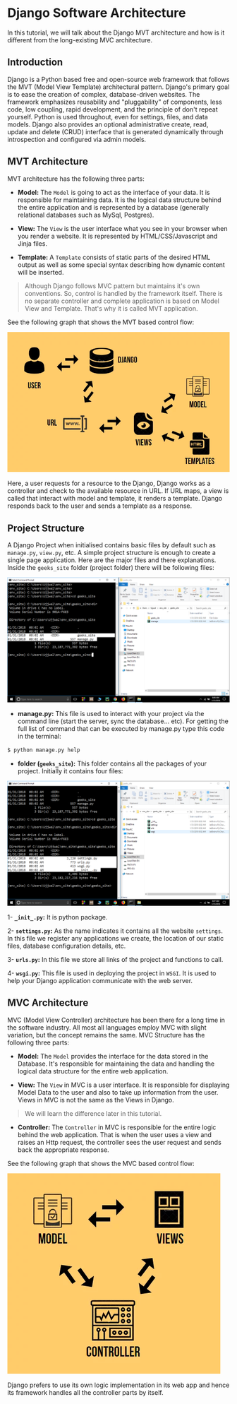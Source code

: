 # Django Software Architecture

In this tutorial, we will talk about the Django MVT architecture and how is it different from the long-existing MVC architecture.

## Introduction

Django is a Python based free and open-source web framework that follows the MVT (Model View Template) architectural pattern. 
Django's primary goal is to ease the creation of complex, database-driven websites. The framework emphasizes reusability and "pluggability" of components, less code, low coupling, rapid development, and the principle of don't repeat yourself. Python is used throughout, even for settings, files, and data models. Django also provides an optional administrative create, read, update and delete (CRUD) interface that is generated dynamically through introspection and configured via admin models.

## MVT Architecture

MVT architecture has the following three parts:

- **Model:** The `Model` is going to act as the interface of your data. It is responsible for maintaining data. It is the logical data structure behind the entire application and is represented by a database (generally relational databases such as MySql, Postgres).

- **View:** The `View` is the user interface what you see in your browser when you render a website. It is represented by HTML/CSS/Javascript and Jinja files.

- **Template:** A `Template` consists of static parts of the desired HTML output as well as some special syntax describing how dynamic content will be inserted.

> Although Django follows MVC pattern but maintains it's own conventions. So, control is handled by the framework itself. There is no separate controller and complete application is based on Model View and Template. That's why it is called MVT application.


See the following graph that shows the MVT based control flow:

![ARCHITECTURE1](https://raw.githubusercontent.com/app-generator/tutorial-django/main/media/architecture_1.png)

Here, a user requests for a resource to the Django, Django works as a controller and check to the available resource in URL. If URL maps, a view is called that interact with model and template, it renders a template. Django responds back to the user and sends a template as a response.

## Project Structure

A Django Project when initialised contains basic files by default such as `manage.py`, `view.py`, etc. A simple project structure is enough to create a single page application. Here are the major files and there explanations. Inside the `geeks_site` folder (project folder) there will be following files:

![ARCHITECTURE2](https://raw.githubusercontent.com/app-generator/tutorial-django/main/media/architecture_2.png)

- **manage.py:** This file is used to interact with your project via the command line (start the server, sync the database… etc). For getting the full list of command that can be executed by manage.py type this code in the terminal:

```bash
$ python manage.py help
```

- **folder (`geeks_site`):** This folder contains all the packages of your project. Initially it contains four files:

![ARCHITECTURE3](https://raw.githubusercontent.com/app-generator/tutorial-django/main/media/architecture_3.png)


1- **`_init_.py`:** It is python package.

2- **`settings.py`:** As the name indicates it contains all the website `settings`. In this file we register any applications we create, the location of our static files, database configuration details, etc.

3- **`urls.py`:** In this file we store all links of the project and functions to call.

4- **`wsgi.py`:** This file is used in deploying the project in `WSGI`. It is used to help your Django application communicate with the web server.


## MVC Architecture

MVC (Model View Controller) architecture has been there for a long time in the software industry. All most all languages employ MVC with slight variation, but the concept remains the same. MVC Structure has the following three parts:

- **Model:** The `Model` provides the interface for the data stored in the Database. It's responsible for maintaining the data and handling the logical data structure for the entire web application.

- **View:** The `View` in MVC is a user interface. It is responsible for displaying Model Data to the user and also to take up information from the user. Views in MVC is not the same as the Views in Django.
> We will learn the difference later in this tutorial.

- **Controller:** The `Controller` in MVC is responsible for the entire logic behind the web application. That is when the user uses a view and raises an Http request, the controller sees the user request and sends back the appropriate response.

See the following graph that shows the MVC based control flow:

![ARCHITECTURE0](https://raw.githubusercontent.com/app-generator/tutorial-django/main/media/architecture_0.png)

Django prefers to use its own logic implementation in its web app and hence its framework handles all the controller parts by itself. 
